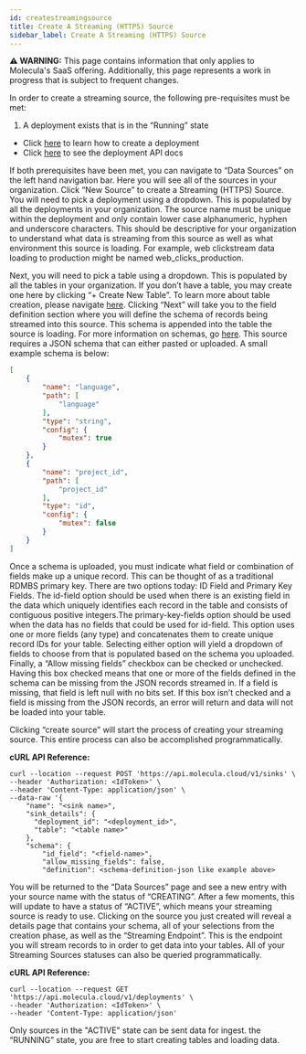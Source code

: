 ```yaml
---
id: createstreamingsource
title: Create A Streaming (HTTPS) Source
sidebar_label: Create A Streaming (HTTPS) Source
---
```


 **⚠ WARNING:** This page contains information that only applies to Molecula's SaaS offering. Additionally, this page represents a work in progress that is subject to frequent changes. 

In order to create a streaming source, the following pre-requisites must be met:

1. A deployment exists that is in the “Running” state
- Click [here](/saas/createdeployment/createdeployment) to learn how to create a deployment
- Click [here](/saas/saas-reference/controlplaneapi) to see the deployment API docs

If both prerequisites have been met, you can navigate to “Data Sources” on the left hand navigation bar. Here you will see all of the sources in your organization. Click “New Source” to create a Streaming (HTTPS) Source. You will need to pick a deployment using a dropdown. This is populated by all the deployments in your organization. The source name must be unique within the deployment and only contain lower case alphanumeric, hyphen and underscore characters. This should be descriptive for your organization to understand what data is streaming from this source as well as what environment this source is loading. For example, web clickstream data loading to production might be named web_clicks_production. 

Next, you will need to pick a table using a dropdown. This is populated by all the tables in your organization. If you don’t have a table, you may create one here by clicking “+ Create New Table”. To learn more about table creation, please navigate [here](/saas/ingestdata/tables). Clicking “Next” will take you to the field definition section where you will define the schema of records being streamed into this source. This schema is appended into the table the source is loading. For more information on schemas, go [here](/saas/ingestdata/streamingoverview). This source requires a JSON schema that can either pasted or uploaded. A small example schema is below:

```json
[
    {
        "name": "language",
        "path": [
            "language"
        ],
        "type": "string",
        "config": {
            "mutex": true
        }
    },
    {
        "name": "project_id",
        "path": [
            "project_id"
        ],
        "type": "id",
        "config": {
            "mutex": false
        }
    }
]
```

Once a schema is uploaded, you must indicate what field or combination of fields make up a unique record. This can be thought of as a traditional RDMBS primary key. There are two options today: ID Field and Primary Key Fields. The id-field option should be used when there is an existing field in the data which uniquely identifies each record in the table and consists of contiguous positive integers.The primary-key-fields option should be used when the data has no fields that could be used for id-field. This option uses one or more fields (any type) and concatenates them to create unique record IDs for your table. Selecting either option will yield a dropdown of fields to choose from that is populated based on the schema you uploaded. Finally, a “Allow missing fields” checkbox can be checked or unchecked. Having this box checked means that one or more of the fields defined in the schema can be missing from the JSON records streamed in. If a field is missing, that field is left null with no bits set. If this box isn’t checked and a field is missing from the JSON records, an error will return and data will not be loaded into your table. 

Clicking “create source” will start the process of creating your streaming source. This entire process can also be accomplished programmatically.

**cURL API Reference:**
```shell
curl --location --request POST 'https://api.molecula.cloud/v1/sinks' \
--header 'Authorization: <IdToken>' \
--header 'Content-Type: application/json' \
--data-raw '{    
    "name": "<sink name>",    
  	"sink_details": {
      "deployment_id": "<deployment_id>",
      "table": "<table name>"
    },
    "schema": {
        "id_field": "<field-name>",
        "allow_missing_fields": false,
        "definition": <schema-definition-json like example above>
```

You will be returned to the “Data Sources” page and see a new entry with your source name with the status of “CREATING”. After a few moments, this will update to have a status of “ACTIVE”, which means your streaming source is ready to use. Clicking on the source you just created will reveal a details page that contains your schema, all of your selections from the creation phase, as well as the “Streaming Endpoint”. This is the endpoint you will stream records to in order to get data into your tables. All of your Streaming Sources statuses can also be queried programmatically.

**cURL API Reference:**
```shell
curl --location --request GET 'https://api.molecula.cloud/v1/deployments' \
--header 'Authorization: <IdToken>' \
--header 'Content-Type: application/json' 
```

Only sources in the "ACTIVE" state can be sent data for ingest.
the “RUNNING” state, you are free to start creating tables and loading data.